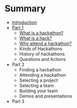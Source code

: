 # Summary

* [Introduction](intro/introduction.md)
* [Part 1](part-1/README.md)
    * [What is a hackathon?](part-1/what_is_a_hackathon.md)
    * [What is a hack?](part-1/what_is_a_hack.md)
    * [Why attend a hackathon?](part-1/why_attend_a_hackathon.md)
    * Kinds of Hackathons
    * History of hackathons
    * Questions and Actions
* Part 2
    * Finding a hackathon
    * Attending a hackathon
    * Selecting a project
    * Selecting a team
    * Building your team
    * Demos and presentations
* Part 3
